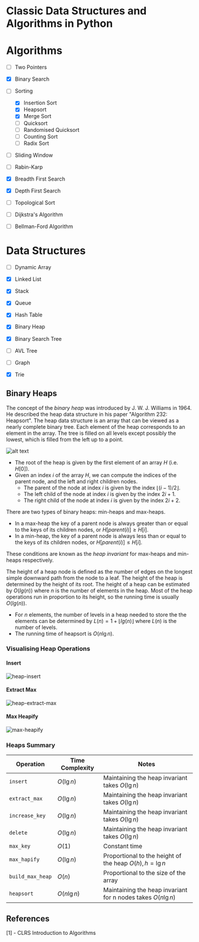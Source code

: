 # Classic Data Structures and Algorithms in Python

# Algorithms

- [ ] Two Pointers
- [x] Binary Search
- [ ] Sorting
  - [x] Insertion Sort
  - [x] Heapsort
  - [x] Merge Sort
  - [ ] Quicksort
  - [ ] Randomised Quicksort
  - [ ] Counting Sort
  - [ ] Radix Sort
- [ ] Sliding Window
- [ ] Rabin-Karp
- [x] Breadth First Search
- [x] Depth First Search
- [ ] Topological Sort
- [ ] Dijkstra's Algorithm
- [ ] Bellman-Ford Algorithm
  

# Data Structures

- [ ] Dynamic Array
- [x] Linked List
- [x] Stack
- [x] Queue
- [x] Hash Table
- [x] Binary Heap
- [x] Binary Search Tree
- [ ] AVL Tree
- [ ] Graph
- [x] Trie



## Binary Heaps
The concept of the _binary heap_ was introduced by J. W. J. Williams in 1964. He described the heap data structure in his paper "Algorithm 232: Heapsort". The heap data structure is an array that can be viewed as a nearly complete binary tree. Each element of the heap corresponds to an element in the array. The tree is filled on all levels except possibly the lowest, which is filled from the left up to a point.

![alt text](docs/heap.png)


- The root of the heap is given by the first element of an array $H$ (i.e. $H[0]$). 
- Given an index $i$ of the array $H$, we can compute the indices of the parent node, and the left and right children nodes. 
  - The parent of the node at index $i$ is given by the index $⌊(i-1)/2⌋$.  
  - The left child of the node at index $i$ is given by the index $2i + 1$.
  - The right child of the node at index $i$ is given by the index $2i + 2$.

There are two types of binary heaps: min-heaps and max-heaps.
- In a max-heap the key of a parent node is always greater than or equal to the keys of its children nodes, or $H[parent(i)] ≥ H[i]$. 
- In a min-heap, the key of a parent node is always less than or equal to the keys of its children nodes, or $H[parent(i)] ≤ H[i]$.

These conditions are known as the _heap invariant_ for max-heaps and min-heaps respectively.


The height of a heap node is defined as the number of edges on the longest simple downward path from the node to a leaf. The height of the heap is determined by the height of its root.
The height of a heap can be estimated by $O(lg(n))$ where $n$ is the number of elements in the heap.
Most of the heap operations run in proportion to its height, so the running time is usually $O(lg(n))$.


- For $n$ elements, the number of levels in a heap needed to store the the elements can be determined by $L(n) = 1 + ⌊lg(n)⌋$ where $L(n)$ is the number of levels.
- The running time of heapsort is $O(n \lg n)$.

### Visualising Heap Operations

#### Insert

![heap-insert](docs/heap-insert.png)


#### Extract Max

![heap-extract-max](docs/extract-max.png)


#### Max Heapify

![max-heapify](docs/max-heapify.png)


### Heaps Summary


| Operation        | Time Complexity | Notes                                                          |
| ---------------- | --------------- | -------------------------------------------------------------- |
| `insert`         | $O(\lg n)$      | Maintaining the heap invariant takes $O(\lg n)$                |
| `extract_max`    | $O(\lg n)$      | Maintaining the heap invariant takes $O(\lg n)$                |
| `increase_key`   | $O(\lg n)$      | Maintaining the heap invariant takes $O(\lg n)$                |
| `delete`         | $O(\lg n)$      | Maintaining the heap invariant takes $O(\lg n)$                |
| `max_key`        | $O(1)$          | Constant time                                                  |
| `max_hapify`     | $O(\lg n)$      | Proportional to the height of the heap $O(h) , h = \lg n$      |
| `build_max_heap` | $O(n)$          | Proportional to the size of the array                          |
| `heapsort`       | $O(n \lg n)$    | Maintaining the heap invariant for n nodes  takes $O(n \lg n)$ |


## References
[1] - CLRS Introduction to Algorithms
